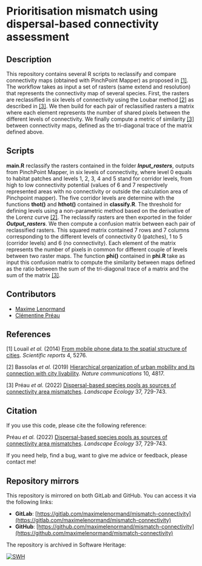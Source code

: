 # Prioritisation mismatch using dispersal-based connectivity assessment

## Description

This repository contains several R scripts to reclassify and compare 
connectivity maps (obtained with PinchPoint Mapper) as proposed in 
[ [1]](https://link.springer.com/article/10.1007/s10980-021-01371-y). The 
workflow takes as input a set of rasters (same extend and resolution) that 
represents the connectivity map of several species. First, the rasters are 
reclassified in six levels of connectivity using the Loubar method 
[ [2]](https://www.nature.com/articles/srep05276) as described in 
[ [3]](https://www.nature.com/articles/s41467-019-12809-y). We then build for 
each pair of reclassified rasters a matrix where each element represents the 
number of shared pixels between the different levels of connectivity. We finally 
compute a metric of similarity 
[ [3]](https://www.nature.com/articles/s41467-019-12809-y) between connectivity 
maps, defined as the tri-diagonal trace of the matrix defined above.

## Scripts

**main.R** reclassify the rasters contained in the folder ***Input_rasters***, 
outputs from PinchPoint Mapper, in six levels of connectivity, where level 0 
equals to habitat patches and levels 1, 2, 3, 4 and 5 stand for corridor levels, 
from high to low connectivity potential (values of 6 and 7 respectively 
represented areas with no connectivity or outside the calculation area of
Pinchpoint mapper). The five corridor levels are determine with the functions 
**thot()** and **hthot()** contained in **classify.R**. The threshold for 
defining levels using a non-parametric method based on the derivative of the 
Lorenz curve [ [2]](https://www.nature.com/articles/srep05276). The 
reclassify rasters are then exported in the folder ***Output_rasters***. We 
then compute a confusion matrix between each pair of reclassified rasters. 
This squared matrix contained 7 rows and 7 columns corresponding to the 
different levels of connectivity 0 (patches), 1 to 5 (corridor levels) and 6 
(no connectivity). Each element of the matrix represents the number of pixels 
in common for different couple of levels between two raster maps. The function 
**phi()** contained in **phi.R** take as input this confusion matrix to compute 
the similarity between maps defined as the ratio between the sum of the 
tri-diagonal trace of a matrix and the sum of the matrix 
[ [3]](https://www.nature.com/articles/s41467-019-12809-y).

## Contributors

- [Maxime Lenormand](https://www.maximelenormand.com/)
- [Clémentine Préau](https://scholar.google.fr/citations?user=Bp6ocmIAAAAJ&hl=fr)

## References

[1] Louail *et al.* (2014) [From mobile phone data to the spatial structure of cities](https://www.nature.com/articles/srep05276). 
*Scientific reports* 4, 5276.

[2] Bassolas *et al.* (2019) [Hierarchical organization of urban mobility and its connection with city livability](https://www.nature.com/articles/s41467-019-12809-y). 
*Nature communications* 10, 4817.

[3] Préau *et al.* (2022) [Dispersal-based species pools as sources of connectivity area mismatches](https://link.springer.com/article/10.1007/s10980-021-01371-y). 
*Landscape Ecology* 37, 729-743.  

## Citation

If you use this code, please cite the following reference:

Préau *et al.* (2022) [Dispersal-based species pools as sources of connectivity area mismatches](https://link.springer.com/article/10.1007/s10980-021-01371-y). 
*Landscape Ecology* 37, 729-743.  

If you need help, find a bug, want to give me advice or feedback, please contact me!

## Repository mirrors

This repository is mirrored on both GitLab and GitHub. You can access it via the following links:

- **GitLab**: [https://gitlab.com/maximelenormand/mismatch-connectivity](https://gitlab.com/maximelenormand/mismatch-connectivity)  
- **GitHub**: [https://github.com/maximelenormand/mismatch-connectivity](https://github.com/maximelenormand/mismatch-connectivity)  

The repository is archived in Software Heritage:

[![SWH](https://archive.softwareheritage.org/badge/origin/https://github.com/maximelenormand/mismatch-connectivity/)](https://archive.softwareheritage.org/browse/origin/?origin_url=https://github.com/maximelenormand/mismatch-connectivity)
